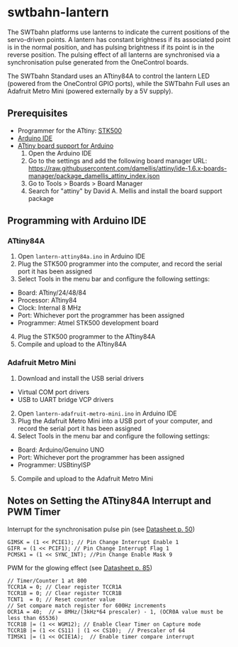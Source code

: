 # swtbahn-lantern

The SWTbahn platforms use lanterns to indicate the current positions of the
servo-driven points. A lantern has constant brightness if its associated point
is in the normal position, and has pulsing brightness if its point is in the reverse
position. The pulsing effect of all lanterns are synchronised via a synchronisation
pulse generated from the OneControl boards.

The SWTbahn Standard uses an ATtiny84A to control the lantern LED (powered from
the OneControl GPIO ports), while the SWTbahn Full uses an Adafruit Metro Mini
(powered externally by a 5V supply).


## Prerequisites

  * Programmer for the ATtiny: [STK500](doc/stk500-isp-programmer.pdf)
  * [Arduino IDE](https://www.arduino.cc/en/Main/Software)
  * [ATtiny board support for Arduino](https://github.com/damellis/attiny)
    1. Open the Arduino IDE
    2. Go to the settings and add the following board manager URL: https://raw.githubusercontent.com/damellis/attiny/ide-1.6.x-boards-manager/package_damellis_attiny_index.json
    3. Go to Tools > Boards > Board Manager
    4. Search for "attiny" by David A. Mellis and install the board support package


## Programming with Arduino IDE

### ATtiny84A
1. Open `lantern-attiny84a.ino` in Arduino IDE
2. Plug the STK500 programmer into the computer, and record the serial port it has been assigned
3. Select Tools in the menu bar and configure the following settings:
  * Board: ATtiny/24/48/84
  * Processor: ATtiny84
  * Clock: Internal 8 MHz
  * Port: Whichever port the programmer has been assigned
  * Programmer: Atmel STK500 development board
4. Plug the STK500 programmer to the ATtiny84A
5. Compile and upload to the ATtiny84A  


### Adafruit Metro Mini
1. Download and install the USB serial drivers
  * Virtual COM port drivers
  * USB to UART bridge VCP drivers
2. Open `lantern-adafruit-metro-mini.ino` in Arduino IDE
3. Plug the Adafruit Metro Mini into a USB port of your computer, and record the serial port it has been assigned
4. Select Tools in the menu bar and configure the following settings:
  * Board: Arduino/Genuino UNO
  * Port: Whichever port the programmer has been assigned
  * Programmer: USBtinyISP
5. Compile and upload to the Adafruit Metro Mini


## Notes on Setting the ATtiny84A Interrupt and PWM Timer

Interrupt for the synchronisation pulse pin (see [Datasheet p. 50](doc/attiny84a-datasheet.pdf))

```
GIMSK = (1 << PCIE1); // Pin Change Interrupt Enable 1
GIFR = (1 << PCIF1); // Pin Change Interrupt Flag 1
PCMSK1 = (1 << SYNC_INT); //Pin Change Enable Mask 9
```

PWM for the glowing effect (see [Datasheet p. 85](doc/attiny84a-datasheet.pdf))

```
// Timer/Counter 1 at 800
TCCR1A = 0; // Clear register TCCR1A
TCCR1B = 0; // Clear register TCCR1B
TCNT1  = 0; // Reset counter value
// Set compare match register for 600Hz increments
OCR1A = 40;  // = 8MHz/(3kHz*64 prescaler) - 1, (OCR0A value must be less than 65536)
TCCR1B |= (1 << WGM12); // Enable Clear Timer on Capture mode
TCCR1B |= (1 << CS11) | (1 << CS10);  // Prescaler of 64
TIMSK1 |= (1 << OCIE1A);  // Enable timer compare interrupt
```
